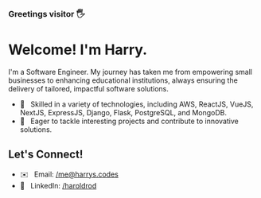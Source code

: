 ### Greetings visitor 🖐

<h1>Welcome! I'm Harry.</h1>

I'm a Software Engineer. My journey has taken me from empowering small businesses to enhancing educational institutions, always ensuring the delivery of tailored, impactful software solutions.

- 🤹 &nbsp; Skilled in a variety of technologies, including AWS, ReactJS, VueJS, NextJS, ExpressJS, Django, Flask, PostgreSQL, and MongoDB.
- 🚀 &nbsp; Eager to tackle interesting projects and contribute to innovative solutions.

<h2>Let's Connect!</h2>

- ✉️ &nbsp; Email: [/me@harrys.codes](mailto:me@harrys.codes)
- 💼 &nbsp; LinkedIn: [/haroldrod](https://www.linkedin.com/in/haroldrod/)

